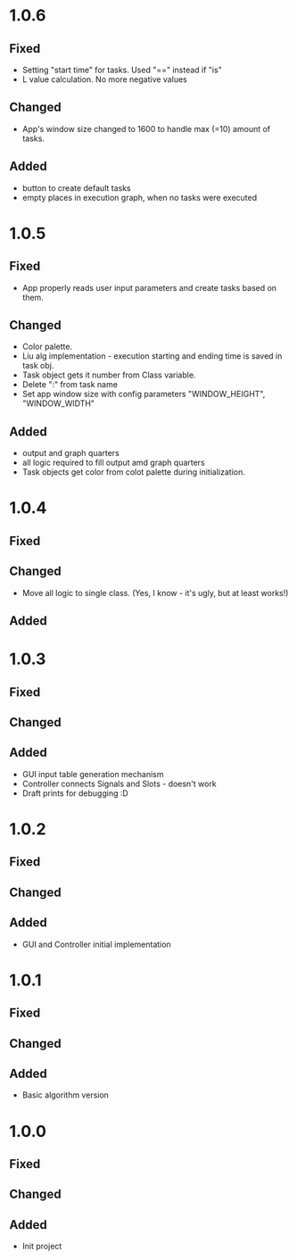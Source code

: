 # 1.0.6

## Fixed

- Setting "start time" for tasks. Used "==" instead if "is"
- L value calculation. No more negative values

## Changed

- App's window size changed to 1600 to handle max (=10) amount of tasks.

## Added

- button to create default tasks
- empty places in execution graph, when no tasks were executed

# 1.0.5

## Fixed

- App properly reads user input parameters and create tasks based on them.

## Changed

- Color palette.
- Liu alg implementation - execution starting and ending time is saved in task obj.
- Task object gets it number from Class variable.
- Delete ":" from task name
- Set app window size with config parameters "WINDOW_HEIGHT", "WINDOW_WIDTH"

## Added

- output and graph quarters
- all logic required to fill output amd graph quarters
- Task objects get color from colot palette during initialization.

# 1.0.4

## Fixed

## Changed

- Move all logic to single class. (Yes, I know - it's ugly, but at least works!)

## Added

# 1.0.3

## Fixed

## Changed

## Added

- GUI input table generation mechanism
- Controller connects Signals and Slots - doesn't work
- Draft prints for debugging :D

# 1.0.2

## Fixed

## Changed

## Added

- GUI and Controller initial implementation

# 1.0.1

## Fixed

## Changed

## Added

- Basic algorithm version

# 1.0.0

## Fixed

## Changed

## Added

- Init project
